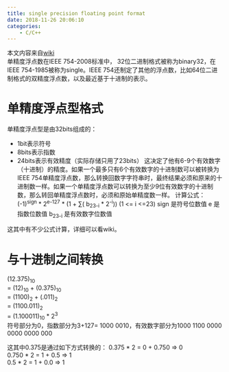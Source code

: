 ```yaml
---
title: single precision floating point format
date: 2018-11-26 20:06:10
categories:
    - C/C++
---
```

本文内容来自[wiki](https://en.wikipedia.org/wiki/Single-precision_floating-point_format) <br />
单精度浮点数在IEEE 754-2008标准中， 32位二进制格式被称为binary32，在IEEE 754-1985被称为single。IEEE 754还制定了其他的浮点数，比如64位二进制格式的双精度浮点数，以及最近基于十进制的表示。
<!-- more -->
# 单精度浮点型格式
单精度浮点型是由32bits组成的：
- 1bit表示符号
- 8bits表示指数
- 24bits表示有效精度（实际存储只用了23bits）
这决定了他有6-9个有效数字（十进制）的精度。如果一个最多只有6个有效数字的十进制数可以被转换为IEEE 754单精度浮点数，那么转换回数字字符串时，最终结果必须和原来的十进制数一样。如果一个单精度浮点数可以转换为至少9位有效数字的十进制数，那么转回单精度浮点数时，必须和原始单精度数一样。
计算公式：
(-1)<sup>sign</sup> * 2<sup>e-127</sup> * (1 + ∑( b<sub>23-i</sub> * 2<sup>-i</sup>)) (1 <= i <=23)
sign 是符号位数值
e 是指数位数值
b<sub>23-i</sub> 是有效数字位数值

这其中有不少公式计算，详细可以看wiki。
# 与十进制之间转换
(12.375)<sub>10</sub> <br />
= (12)<sub>10</sub> + (0.375)<sub>10</sub> <br />
= (1100)<sub>2</sub> + (.011)<sub>2</sub> <br />
= (1100.011)<sub>2</sub> <br />
= (1.100011)<sub>10</sub> * 2<sup>3</sup> <br />
符号部分为0，指数部分为3+127= 1000 0010，有效数字部分为1000 1100 0000 0000 0000 000

这其中0.375是通过如下方式转换的：
0.375 * 2   = 0 + 0.750     => 0 <br />
0.750 * 2   = 1 + 0.5       => 1 <br />
0.5 * 2     = 1 + 0.0       => 1 <br />